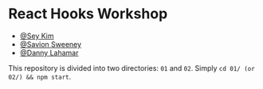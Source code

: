 # React Hooks Workshop

- [@Sey Kim](https://linkedin.com/in/sey-kim)
- [@Savion Sweeney](https://linkedin.com/in/savion-sweeney)
- [@Danny Lahamar](www.linkedin.com/in/sey-kim)

This repository is divided into two directories: `01` and `02`. Simply `cd 01/ (or 02/) && npm start`.
